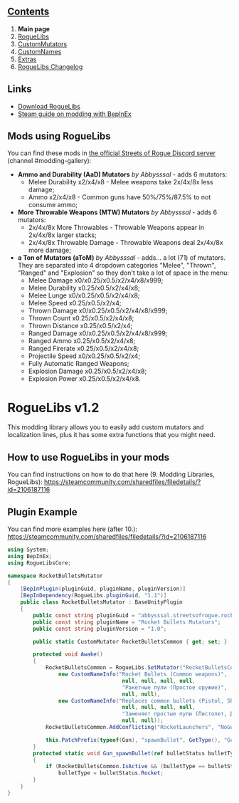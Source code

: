 ## [Contents](https://github.com/Abbysssal/RogueLibs) ##

1. **Main page**
2. [RogueLibs](https://github.com/Abbysssal/RogueLibs/blob/master/RogueLibs.md)
3. [CustomMutators](https://github.com/Abbysssal/RogueLibs/blob/master/CustomMutators.md)
4. [CustomNames](https://github.com/Abbysssal/RogueLibs/blob/master/CustomNames.md)
5. [Extras](https://github.com/Abbysssal/RogueLibs/blob/master/Extras.md)
6. [RogueLibs Changelog](https://github.com/Abbysssal/RogueLibs/blob/master/Changelog.md)

## Links ##
*  [Download RogueLibs](https://github.com/Abbysssal/RogueLibs/releases)
*  [Steam guide on modding with BepInEx](https://steamcommunity.com/sharedfiles/filedetails/?id=2106187116)

## Mods using RogueLibs ##
You can find these mods in [the official Streets of Rogue Discord server](https://discord.com/invite/streetsofrogue) (channel #modding-gallery):

* **Ammo and Durability (AaD) Mutators** *by Abbysssal* - adds 6 mutators:
    * Melee Durability x2/x4/x8 - Melee weapons take 2x/4x/8x less damage;
	* Ammo x2/x4/x8 - Common guns have 50%/75%/87.5% to not consume ammo;
* **More Throwable Weapons (MTW) Mutators** *by Abbysssal* - adds 6 mutators:
    * 2x/4x/8x More Throwables - Throwable Weapons appear in 2x/4x/8x larger stacks;
	* 2x/4x/8x Throwable Damage - Throwable Weapons deal 2x/4x/8x more damage;
* **a Ton of Mutators (aToM)** *by Abbysssal* - adds... a lot (71) of mutators. They are separated into 4 dropdown categories "Melee", "Thrown", "Ranged" and "Explosion" so they don't take a lot of space in the menu:
    * Melee Damage x0/x0.25/x0.5/x2/x4/x8/x999;
    * Melee Durability x0.25/x0.5/x2/x4/x8;
    * Melee Lunge x0/x0.25/x0.5/x2/x4/x8;
    * Melee Speed x0.25/x0.5/x2/x4;
    * Thrown Damage x0/x0.25/x0.5/x2/x4/x8/x999;
    * Thrown Count x0.25/x0.5/x2/x4/x8;
    * Thrown Distance x0.25/x0.5/x2/x4;
    * Ranged Damage x0/x0.25/x0.5/x2/x4/x8/x999;
    * Ranged Ammo x0.25/x0.5/x2/x4/x8;
    * Ranged Firerate x0.25/x0.5/x2/x4/x8;
    * Projectile Speed x0/x0.25/x0.5/x2/x4;
    * Fully Automatic Ranged Weapons;
    * Explosion Damage x0.25/x0.5/x2/x4/x8;
    * Explosion Power x0.25/x0.5/x2/x4/x8.

# RogueLibs v1.2 #
This modding library allows you to easily add custom mutators and localization lines, plus it has some extra functions that you might need.

## How to use RogueLibs in your mods ##
You can find instructions on how to do that here (9. Modding Libraries, RogueLibs):
https://steamcommunity.com/sharedfiles/filedetails/?id=2106187116

## Plugin Example ##
You can find more examples here (after 10.):
https://steamcommunity.com/sharedfiles/filedetails/?id=2106187116
```cs
using System;
using BepInEx;
using RogueLibsCore;

namespace RocketBulletsMutator
{
    [BepInPlugin(pluginGuid, pluginName, pluginVersion)]
    [BepInDependency(RogueLibs.pluginGuid, "1.1")]
    public class RocketBulletsMutator : BaseUnityPlugin
    {
        public const string pluginGuid = "abbysssal.streetsofrogue.rocketbulletsmutator";
        public const string pluginName = "Rocket Bullets Mutators";
        public const string pluginVersion = "1.0";

        public static CustomMutator RocketBulletsCommon { get; set; }

        protected void Awake()
        {
            RocketBulletsCommon = RogueLibs.SetMutator("RocketBulletsCommon", true,
                new CustomNameInfo("Rocket Bullets (Common weapons)",
                                    null, null, null, null,
                                    "Ракетные пули (Простое оружие)",
                                    null, null),
                new CustomNameInfo("Replaces common bullets (Pistol, Shotgun, Machinegun, etc.) with rockets. Rate of fire is unchanged.",
                                    null, null, null, null,
                                    "Заменяет простые пули (Пистолет, Дробовик, Автомат и т.п.) на ракеты. Скорость стрельбы не изменена.",
                                    null, null));
            RocketBulletsCommon.AddConflicting("RocketLaunchers", "NoGuns");

            this.PatchPrefix(typeof(Gun), "spawnBullet", GetType(), "Gun_spawnBullet", new Type[] { typeof(bulletStatus), typeof(InvItem), typeof(int), typeof(bool), typeof(string) });
        }
        protected static void Gun_spawnBullet(ref bulletStatus bulletType)
        {
            if (RocketBulletsCommon.IsActive && (bulletType == bulletStatus.Normal || bulletType == bulletStatus.Shotgun || bulletType == bulletStatus.Revolver))
                bulletType = bulletStatus.Rocket;
        }
    }
}
```
